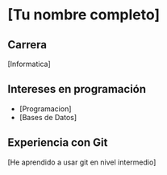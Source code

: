 # [Tu nombre completo]
## Carrera
[Informatica]
## Intereses en programación
- [Programacion]
- [Bases de Datos]
## Experiencia con Git
[He aprendido a usar git en nivel intermedio]